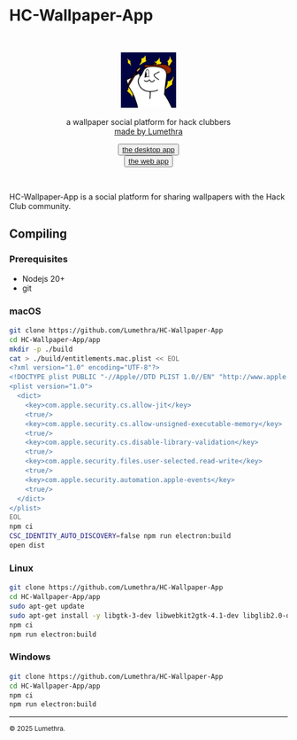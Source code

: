 # HC-Wallpaper-App

<div align="center">
    <br/>
    <p>
        <img src="https://github.com/Lumethra/HC-Wallpaper-App/blob/main/app/public/icons/Abhay-App-Icon.jpg?raw=true" title="logo" alt="logo" width="100" />
    </p>
    <p>
        a wallpaper social platform for hack clubbers
        <br/>
        <a href="https://github.com/Lumethra">
            made by Lumethra
        </a>
    </p>
    <p>
        <button>
            <a href="https://lumethra.itch.io/hc-wallpaper-app">
                the desktop app
            </a>
        </button>
        </br>
        <button>
            <a href="https://hc-wallpaper-app.vercel.app">
                the web app
            </a>
        </button>
    </p>
    <br/>
</div>

HC-Wallpaper-App is a social platform for sharing wallpapers with the Hack Club community.

## Compiling

### Prerequisites
- Nodejs 20+
- git

### macOS
```zsh
git clone https://github.com/Lumethra/HC-Wallpaper-App
cd HC-Wallpaper-App/app
mkdir -p ./build
cat > ./build/entitlements.mac.plist << EOL
<?xml version="1.0" encoding="UTF-8"?>
<!DOCTYPE plist PUBLIC "-//Apple//DTD PLIST 1.0//EN" "http://www.apple.com/DTDs/PropertyList-1.0.dtd">
<plist version="1.0">
  <dict>
    <key>com.apple.security.cs.allow-jit</key>
    <true/>
    <key>com.apple.security.cs.allow-unsigned-executable-memory</key>
    <true/>
    <key>com.apple.security.cs.disable-library-validation</key>
    <true/>
    <key>com.apple.security.files.user-selected.read-write</key>
    <true/>
    <key>com.apple.security.automation.apple-events</key>
    <true/>
  </dict>
</plist>
EOL
npm ci
CSC_IDENTITY_AUTO_DISCOVERY=false npm run electron:build
open dist
```

### Linux
```zsh
git clone https://github.com/Lumethra/HC-Wallpaper-App
cd HC-Wallpaper-App/app
sudo apt-get update
sudo apt-get install -y libgtk-3-dev libwebkit2gtk-4.1-dev libglib2.0-dev rpm
npm ci
npm run electron:build
```

### Windows
```zsh
git clone https://github.com/Lumethra/HC-Wallpaper-App
cd HC-Wallpaper-App/app
npm ci
npm run electron:build
```

---

<sup>
&copy; 2025 Lumethra.
</sup>

